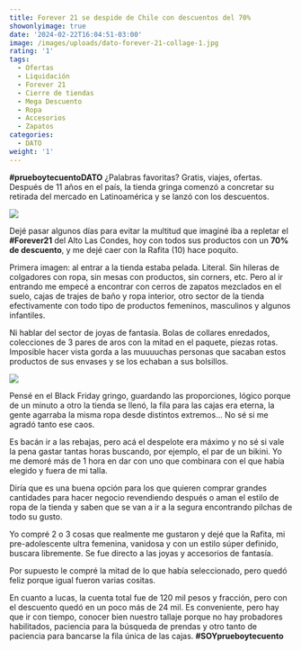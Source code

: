 ```yaml
---
title: Forever 21 se despide de Chile con descuentos del 70%
showonlyimage: true
date: '2024-02-22T16:04:51-03:00'
image: /images/uploads/dato-forever-21-collage-1.jpg
rating: '1'
tags:
  - Ofertas
  - Liquidación
  - Forever 21
  - Cierre de tiendas
  - Mega Descuento
  - Ropa
  - Accesorios
  - Zapatos
categories:
  - DATO
weight: '1'
---
```

**\#prueboytecuentoDATO** ¿Palabras favoritas? Gratis, viajes, ofertas. Después de 11 años en el país, la tienda gringa comenzó a concretar su retirada del mercado en Latinoamérica y se lanzó con los descuentos.

<!--more-->

![](/images/uploads/dato-forever-21-collage-1.jpg)

Dejé pasar algunos días para evitar la multitud que imaginé iba a repletar el **\#Forever21** del Alto Las Condes, hoy con todos sus productos con un **70% de descuento**, y me dejé caer con la Rafita (10) hace poquito. 



Primera imagen: al entrar a la tienda estaba pelada. Literal. Sin hileras de colgadores con ropa, sin mesas con productos, sin corners, etc. Pero al ir entrando me empecé a encontrar con cerros de zapatos mezclados en el suelo, cajas de trajes de baño y ropa interior, otro sector de la tienda efectivamente con todo tipo de productos femeninos, masculinos y algunos infantiles.



Ni hablar del sector de joyas de fantasía. Bolas de collares enredados, colecciones de 3 pares de aros con la mitad en el paquete, piezas rotas. Imposible hacer vista gorda a las muuuuchas personas que sacaban estos productos de sus envases y se los echaban a sus bolsillos.

![](/images/uploads/dato-forever-21-collage-2.jpg)



Pensé en el Black Friday gringo, guardando las proporciones, lógico porque de un minuto a otro la tienda se llenó, la fila para las cajas era eterna, la gente agarraba la misma ropa desde distintos extremos… No sé si me agradó tanto ese caos.



Es bacán ir a las rebajas, pero acá el despelote era máximo y no sé si vale la pena gastar tantas horas buscando, por ejemplo, el par de un bikini. Yo me demoré más de 1 hora en dar con uno que combinara con el que había elegido y fuera de mi talla.



Diría que es una buena opción para los que quieren comprar grandes cantidades para hacer negocio revendiendo después o aman el estilo de ropa de la tienda y saben que se van a ir a la segura encontrando pilchas de todo su gusto.



Yo compré 2 o 3 cosas que realmente me gustaron y dejé que la Rafita, mi pre-adolescente ultra femenina, vanidosa y con un estilo súper definido, buscara libremente. Se fue directo a las joyas y accesorios de fantasía. 



Por supuesto le compré la mitad de lo que había seleccionado, pero quedó feliz porque igual fueron varias cositas. 



En cuanto a lucas, la cuenta total fue de 120 mil pesos y fracción, pero con el descuento quedó en un poco más de 24 mil. Es conveniente, pero hay que ir con tiempo, conocer bien nuestro tallaje porque no hay probadores habilitados, paciencia para la búsqueda de prendas y otro tanto de paciencia para bancarse la fila única de las cajas. **\#SOYprueboytecuento**
